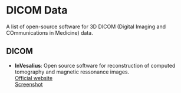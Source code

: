 # DICOM Data

A list of open-source software for 3D DICOM (Digital Imaging and COmmunications in Medicine) data.

## DICOM

- **InVesalius**: Open source software for reconstruction of computed tomography and magnetic ressonance images. <br>
  [Official website](https://invesalius.github.io/)   <br>
  [Screenshot](.././images/invesalius_similaun_mummy_extracting_bones_arc-team.png)
